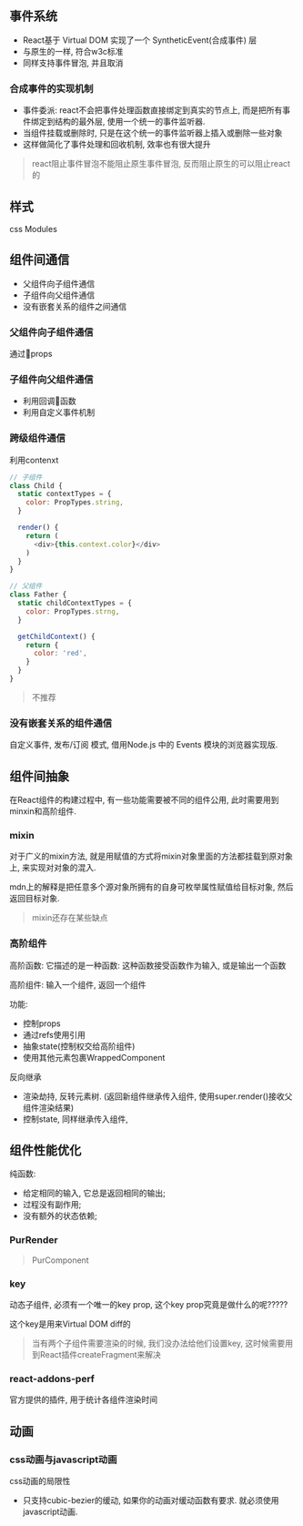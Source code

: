 ## 事件系统

- React基于 Virtual DOM 实现了一个 SyntheticEvent(合成事件) 层
- 与原生的一样, 符合w3c标准
- 同样支持事件冒泡, 并且取消

### 合成事件的实现机制

- 事件委派: react不会把事件处理函数直接绑定到真实的节点上, 而是把所有事件绑定到结构的最外层, 使用一个统一的事件监听器.
- 当组件挂载或删除时, 只是在这个统一的事件监听器上插入或删除一些对象
- 这样做简化了事件处理和回收机制, 效率也有很大提升

> react阻止事件冒泡不能阻止原生事件冒泡, 反而阻止原生的可以阻止react的

## 样式

css Modules

## 组件间通信

- 父组件向子组件通信
- 子组件向父组件通信
- 没有嵌套关系的组件之间通信

### 父组件向子组件通信

通过props

### 子组件向父组件通信

- 利用回调函数
- 利用自定义事件机制

### 跨级组件通信

利用contenxt
```javascript
// 子组件
class Child {
  static contextTypes = {
    color: PropTypes.string,
  }

  render() {
    return (
      <div>{this.context.color}</div>
    )
  }
}

// 父组件
class Father {
  static childContextTypes = {
    color: PropTypes.strng,
  }

  getChildContext() {
    return {
      color: 'red',
    }
  }
}
```

> 不推荐

### 没有嵌套关系的组件通信

自定义事件, 发布/订阅 模式, 借用Node.js 中的 Events 模块的浏览器实现版.

## 组件间抽象

在React组件的构建过程中, 有一些功能需要被不同的组件公用, 此时需要用到minxin和高阶组件.

### mixin

对于广义的mixin方法, 就是用赋值的方式将mixin对象里面的方法都挂载到原对象上, 来实现对对象的混入.

mdn上的解释是把任意多个源对象所拥有的自身可枚举属性赋值给目标对象, 然后返回目标对象.

> mixin还存在某些缺点

### 高阶组件

高阶函数: 它描述的是一种函数: 这种函数接受函数作为输入, 或是输出一个函数

高阶组件: 输入一个组件, 返回一个组件

功能:
- 控制props
- 通过refs使用引用
- 抽象state(控制权交给高阶组件)
- 使用其他元素包裹WrappedComponent

反向继承
- 渲染劫持, 反转元素树. (返回新组件继承传入组件, 使用super.render()接收父组件渲染结果)
- 控制state, 同样继承传入组件, 

## 组件性能优化

纯函数:
- 给定相同的输入, 它总是返回相同的输出;
- 过程没有副作用;
- 没有额外的状态依赖;

### PurRender
> PurComponent

### key

动态子组件, 必须有一个唯一的key prop, 这个key prop究竟是做什么的呢?????

这个key是用来Virtual DOM diff的

> 当有两个子组件需要渲染的时候, 我们没办法给他们设置key, 这时候需要用到React插件createFragment来解决

### react-addons-perf

官方提供的插件, 用于统计各组件渲染时间

## 动画

### css动画与javascript动画

css动画的局限性
- 只支持cubic-bezier的缓动, 如果你的动画对缓动函数有要求. 就必须使用javascript动画.
